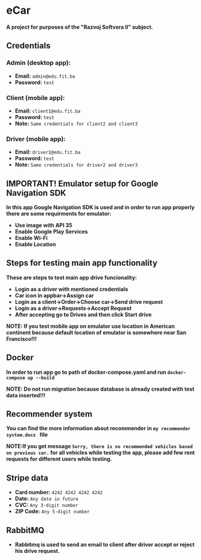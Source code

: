 # eCar

**A project for purposes of the "Razvoj Softvera II" subject.**

## Credentials

### Admin (desktop app):

- **Email:** `admin@edu.fit.ba`
- **Password:** `test`

### Client (mobile app):

- **Email:** `client1@edu.fit.ba`
- **Password:** `test`
- **Note:** `Same credentials for client2 and client3`

### Driver (mobile app):

- **Email:** `driver1@edu.fit.ba`
- **Password:** `test`
- **Note:** `Same credentials for driver2 and driver3`

## IMPORTANT! Emulator setup for Google Navigation SDK

**In this app Google Navigation SDK is used and in order to run app properly there are some requirments for emulator:**

- **Use image with API 35**
- **Enable Google Play Services**
- **Enable Wi-Fi**
- **Enable Location**

## Steps for testing main app functionality

**These are steps to test main app drive funcionality:**

- **Login as a driver with mentioned credentials**
- **Car icon in appbar->Assign car**
- **Login as a client->Order->Choose car->Send drive request**
- **Login as a driver->Requests->Accept Request**
- **After accepting go to Drives and then click Start drive**

**NOTE: If you test mobile app on emulator use location in American continent because default location of emulator is somewhere near San Francisco!!!**

## Docker

**In order to run app go to path of docker-compose.yaml and run `docker-compose up --build `**

**NOTE: Do not run migration because database is already created with test data inserted!!!**

## Recommender system

**You can find the more information about recommender in `my recommender system.docx ` file**

**NOTE:If you get message `Sorry, there is no recommended vehicles based on previous car.` for all vehicles while testing the app, please add few rent requests for different users while testing.**

## Stripe data

- **Card number:** `4242 4242 4242 4242`
- **Date:** `Any date in future`
- **CVC:** `Any 3-digit number`
- **ZIP Code:** `Any 5-digit number`

## RabbitMQ

- **Rabbitmq is used to send an email to client after driver accept or reject his drive request.**
